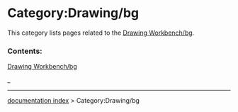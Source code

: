 # Category:Drawing/bg
This category lists pages related to the [Drawing Workbench/bg](Drawing_Workbench/bg.md).

### Contents:

[Drawing Workbench/bg](Drawing_Workbench/bg.md)

_

---
[documentation index](../README.md) > Category:Drawing/bg
